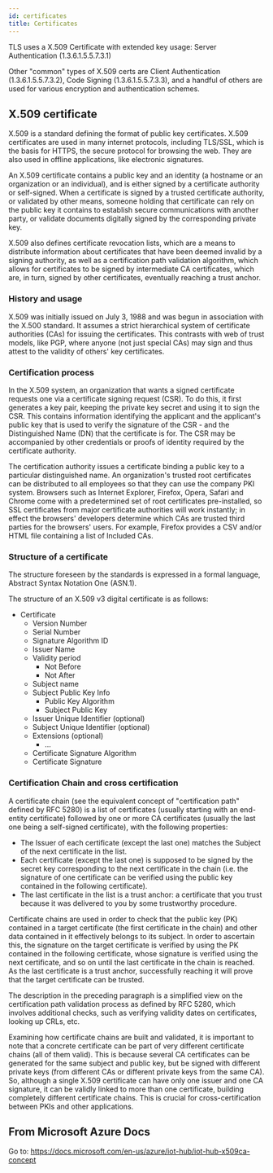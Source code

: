 ```yaml
---
id: certificates
title: Certificates
---
```


TLS uses a X.509 Certificate with extended key usage:
Server Authentication (1.3.6.1.5.5.7.3.1)

Other "common" types of X.509 certs are Client Authentication (1.3.6.1.5.5.7.3.2), Code Signing (1.3.6.1.5.5.7.3.3), and a handful of others are used for various encryption and authentication schemes.

## X.509 certificate

X.509 is a standard defining the format of public key certificates. X.509 certificates are used in many internet protocols, including TLS/SSL, which is the basis for HTTPS, the secure protocol for browsing the web. They are also used in offline applications, like electronic signatures.

An X.509 certificate contains a public key and an identity (a hostname or an organization or an individual), and is either signed by a certificate authority or self-signed. When a certificate is signed by a trusted certificate authority, or validated by other means, someone holding that certificate can rely on the public key it contains to establish secure communications with another party, or validate documents digitally signed by the corresponding private key.

X.509 also defines certificate revocation lists, which are a means to distribute information about certificates that have been deemed invalid by a signing authority, as well as a certification path validation algorithm, which allows for certificates to be signed by intermediate CA certificates, which are, in turn, signed by other certificates, eventually reaching a trust anchor.

### History and usage

X.509 was initially issued on July 3, 1988 and was begun in association with the X.500 standard. It assumes a strict hierarchical system of certificate authorities (CAs) for issuing the certificates. This contrasts with web of trust models, like PGP, where anyone (not just special CAs) may sign and thus attest to the validity of others' key certificates.

### Certification process

In the X.509 system, an organization that wants a signed certificate requests one via a certificate signing request (CSR). To do this, it first generates a key pair, keeping the private key secret and using it to sign the CSR. This contains information identifying the applicant and the applicant's public key that is used to verify the signature of the CSR - and the Distinguished Name (DN) that the certificate is for. The CSR may be accompanied by other credentials or proofs of identity required by the certificate authority.

The certification authority issues a certificate binding a public key to a particular distinguished name. An organization's trusted root certificates can be distributed to all employees so that they can use the company PKI system. Browsers such as Internet Explorer, Firefox, Opera, Safari and Chrome come with a predetermined set of root certificates pre-installed, so SSL certificates from major certificate authorities will work instantly; in effect the browsers' developers determine which CAs are trusted third parties for the browsers' users. For example, Firefox provides a CSV and/or HTML file containing a list of Included CAs.

### Structure of a certificate

The structure foreseen by the standards is expressed in a formal language, Abstract Syntax Notation One (ASN.1).

The structure of an X.509 v3 digital certificate is as follows:

- Certificate
  - Version Number
  - Serial Number
  - Signature Algorithm ID
  - Issuer Name
  - Validity period
    - Not Before
    - Not After
  - Subject name
  - Subject Public Key Info
    - Public Key Algorithm
    - Subject Public Key
  - Issuer Unique Identifier (optional)
  - Subject Unique Identifier (optional)
  - Extensions (optional)
    - ...
  - Certificate Signature Algorithm
  - Certificate Signature

### Certification Chain and cross certification

A certificate chain (see the equivalent concept of "certification path" defined by RFC 5280) is a list of certificates (usually starting with an end-entity certificate) followed by one or more CA certificates (usually the last one being a self-signed certificate), with the following properties:

- The Issuer of each certificate (except the last one) matches the Subject of the next certificate in the list.
- Each certificate (except the last one) is supposed to be signed by the secret key corresponding to the next certificate in the chain (i.e. the signature of one certificate can be verified using the public key contained in the following certificate).
- The last certificate in the list is a trust anchor: a certificate that you trust because it was delivered to you by some trustworthy procedure.

Certificate chains are used in order to check that the public key (PK) contained in a target certificate (the first certificate in the chain) and other data contained in it effectively belongs to its subject. In order to ascertain this, the signature on the target certificate is verified by using the PK contained in the following certificate, whose signature is verified using the next certificate, and so on until the last certificate in the chain is reached. As the last certificate is a trust anchor, successfully reaching it will prove that the target certificate can be trusted.

The description in the preceding paragraph is a simplified view on the certification path validation process as defined by RFC 5280, which involves additional checks, such as verifying validity dates on certificates, looking up CRLs, etc.

Examining how certificate chains are built and validated, it is important to note that a concrete certificate can be part of very different certificate chains (all of them valid). This is because several CA certificates can be generated for the same subject and public key, but be signed with different private keys (from different CAs or different private keys from the same CA). So, although a single X.509 certificate can have only one issuer and one CA signature, it can be validly linked to more than one certificate, building completely different certificate chains. This is crucial for cross-certification between PKIs and other applications.

## From Microsoft Azure Docs

Go to: https://docs.microsoft.com/en-us/azure/iot-hub/iot-hub-x509ca-concept

